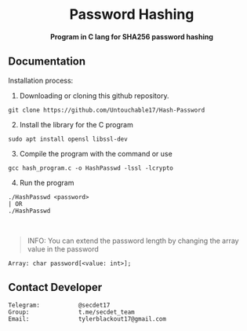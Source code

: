 <h1 align="center">Password Hashing</h1>

<h4 align="center">Program in C lang for SHA256 password hashing</h4>

## Documentation

Installation process:

1. Downloading or cloning this github repository.
```
git clone https://github.com/Untouchable17/Hash-Password
```
2. Install the library for the C program
```
sudo apt install opensl libssl-dev
```
3. Compile the program with the command or use 
```
gcc hash_program.c -o HashPasswd -lssl -lcrypto
```
4. Run the program
```
./HashPasswd <password>
| OR
./HashPasswd
```
<br/>

> INFO: You can extend the password length by changing the array value in the password
```
Array: char password[<value: int>];
```

## Contact Developer


    Telegram:           @secdet17
    Group:              t.me/secdet_team
    Email:              tylerblackout17@gmail.com

